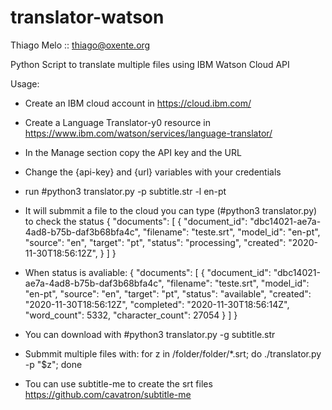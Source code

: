 # translator-watson

Thiago <ReiserFS> Melo :: thiago@oxente.org

Python Script to translate multiple files using IBM Watson Cloud API

Usage:

 - Create an IBM cloud account in https://cloud.ibm.com/
 - Create a Language Translator-y0 resource in https://www.ibm.com/watson/services/language-translator/
 - In the Manage section copy the API key and the URL
 - Change the {api-key} and {url} variables with  your credentials
 
 - run #python3 translator.py -p subtitle.str -l en-pt 
 - It will submmit a file to the cloud you can type (#python3 translator.py) to check the status
{
  "documents": [
    {
      "document_id": "dbc14021-ae7a-4ad8-b75b-daf3b68bfa4c",
      "filename": "teste.srt",
      "model_id": "en-pt",
      "source": "en",
      "target": "pt",
      "status": "processing",
      "created": "2020-11-30T18:56:12Z",
    }
  ]
}

 - When status is avaliable:
{
  "documents": [
    {
      "document_id": "dbc14021-ae7a-4ad8-b75b-daf3b68bfa4c",
      "filename": "teste.srt",
      "model_id": "en-pt",
      "source": "en",
      "target": "pt",
      "status": "available",
      "created": "2020-11-30T18:56:12Z",
      "completed": "2020-11-30T18:56:14Z",
      "word_count": 5332,
      "character_count": 27054
    }
  ]
}

 - You can download with  #python3 translator.py -g subtitle.str


 - Submmit multiple files with: for z in /folder/folder/*.srt; do ./translator.py -p "$z"; done

 - Tou can use subtitle-me to create the srt files https://github.com/cavatron/subtitle-me 


